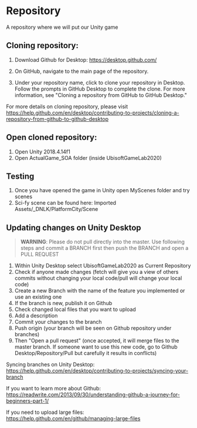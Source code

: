 # Repository
A repository where we will put our Unity game



## Cloning repository:
1. Download Github for Desktop:
https://desktop.github.com/

2. On GitHub, navigate to the main page of the repository.

3. Under your repository name, click  to clone your repository in Desktop. Follow the prompts in GitHub Desktop to complete the clone. For more information, see "Cloning a repository from GitHub to GitHub Desktop."

For more details on cloning repository, please visit
https://help.github.com/en/desktop/contributing-to-projects/cloning-a-repository-from-github-to-github-desktop

## Open cloned repository:
1. Open Unity 2018.4.14f1
2. Open ActualGame_SOA folder (inside UbisoftGameLab2020)

## Testing
1. Once you have opened the game in Unity open MyScenes folder and try scenes
2.  Sci-fy scene can be found here: Imported Assets/_DNLK/PlatformCity/Scene

## Updating changes on Unity Desktop

> **WARNING**: Please do not pull directly into the master. Use following steps and commit a BRANCH first then push the BRANCH and open a PULL REQUEST

1. Within Unity Desktop select UbisoftGameLab2020 as Current Repository
2. Check if anyone made changes (fetch will give you a view of others commits without changing your local code/pull will change your local code)
3. Create a new Branch with the name of the feature you implemented or use an existing one
4. If the branch is new, publish it on Github 
5. Check changed local files that you want to upload
6. Add a description
7. Commit your changes to the branch
8. Push origin (your branch will be seen on Github repository under branches)
9. Then "Open a pull request" (once accepted, it will merge files to the master branch. If someone want to use this new code, go to Github Desktop/Repository/Pull but carefully it results in conflicts)

Syncing branches on Unity Desktop:
https://help.github.com/en/desktop/contributing-to-projects/syncing-your-branch

If you want to learn more about Github:
https://readwrite.com/2013/09/30/understanding-github-a-journey-for-beginners-part-1/

If you need to upload large files:
https://help.github.com/en/github/managing-large-files
